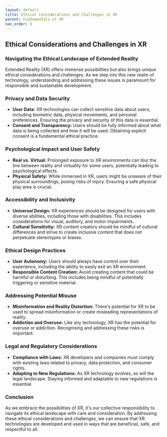 ```yaml
---
layout: default
title: Ethical Considerations and Challenges in XR
parent: Fundamentals of XR
nav_order: 6
---
```


## Ethical Considerations and Challenges in XR

### Navigating the Ethical Landscape of Extended Reality

Extended Reality (XR) offers immense possibilities but also brings unique ethical considerations and challenges. As we step into this new realm of technology, understanding and addressing these issues is paramount for responsible and sustainable development.

### Privacy and Data Security

- **User Data:** XR technologies can collect sensitive data about users, including biometric data, physical movements, and personal preferences. Ensuring the privacy and security of this data is essential.
- **Consent and Transparency:** Users should be fully informed about what data is being collected and how it will be used. Obtaining explicit consent is a fundamental ethical practice.

### Psychological Impact and User Safety

- **Real vs. Virtual:** Prolonged exposure to XR environments can blur the line between reality and virtuality for some users, potentially leading to psychological effects.
- **Physical Safety:** While immersed in XR, users might be unaware of their physical surroundings, posing risks of injury. Ensuring a safe physical play area is crucial.

### Accessibility and Inclusivity

- **Universal Design:** XR experiences should be designed for users with diverse abilities, including those with disabilities. This includes considerations for visual, auditory, and motor impairments.
- **Cultural Sensitivity:** XR content creators should be mindful of cultural differences and strive to create inclusive content that does not perpetuate stereotypes or biases.

### Ethical Design Practices

- **User Autonomy:** Users should always have control over their experience, including the ability to easily exit an XR environment.
- **Responsible Content Creation:** Avoid creating content that could be harmful or disturbing. This includes being mindful of potentially triggering or sensitive material.

### Addressing Potential Misuse

- **Misinformation and Reality Distortion:** There's potential for XR to be used to spread misinformation or create misleading representations of reality.
- **Addiction and Overuse:** Like any technology, XR has the potential for overuse or addiction. Recognising and addressing these risks is important.

### Legal and Regulatory Considerations

- **Compliance with Laws:** XR developers and companies must comply with existing laws related to privacy, data protection, and consumer rights.
- **Adapting to New Regulations:** As XR technology evolves, so will the legal landscape. Staying informed and adaptable to new regulations is essential.

### Conclusion

As we embrace the possibilities of XR, it's our collective responsibility to navigate its ethical landscape with care and consideration. By addressing these ethical considerations and challenges, we can ensure that XR technologies are developed and used in ways that are beneficial, safe, and respectful to all.
